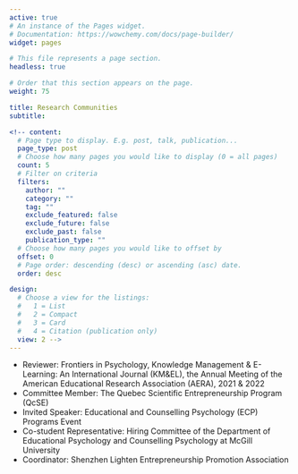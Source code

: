 ```yaml
---
active: true
# An instance of the Pages widget.
# Documentation: https://wowchemy.com/docs/page-builder/
widget: pages

# This file represents a page section.
headless: true

# Order that this section appears on the page.
weight: 75

title: Research Communities
subtitle:

<!-- content:
  # Page type to display. E.g. post, talk, publication...
  page_type: post
  # Choose how many pages you would like to display (0 = all pages)
  count: 5
  # Filter on criteria
  filters:
    author: ""
    category: ""
    tag: ""
    exclude_featured: false
    exclude_future: false
    exclude_past: false
    publication_type: ""
  # Choose how many pages you would like to offset by
  offset: 0
  # Page order: descending (desc) or ascending (asc) date.
  order: desc

design:
  # Choose a view for the listings:
  #   1 = List
  #   2 = Compact
  #   3 = Card
  #   4 = Citation (publication only)
  view: 2 -->
---
```

* Reviewer: Frontiers in Psychology, Knowledge Management & E-Learning: An International Journal (KM&EL), the Annual Meeting of the American Educational Research Association (AERA), 2021 & 2022
* Committee Member: The Quebec Scientific Entrepreneurship Program (QcSE)
* Invited Speaker: Educational and Counselling Psychology (ECP) Programs Event
* Co-student Representative: Hiring Committee of the Department of Educational Psychology and Counselling Psychology at McGill University
* Coordinator: Shenzhen Lighten Entrepreneurship Promotion Association